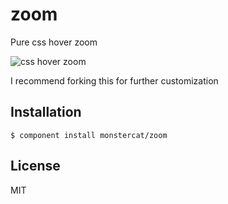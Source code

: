 
# zoom

  Pure css hover zoom

  ![css hover zoom](http://i.imgur.com/Olm9wi0.gif)

  I recommend forking this for further customization

## Installation

    $ component install monstercat/zoom

## License

  MIT
